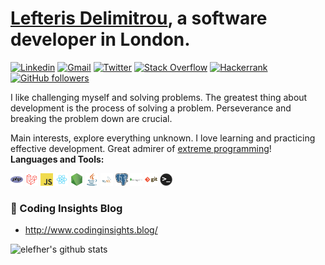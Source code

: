 # [Lefteris Delimitrou](http://www.codinginsights.blog/), a software developer in London.
  
  [![Linkedin](https://img.shields.io/badge/-LinkedIn-222222?style=flat-square&logo=Linkedin&logoColor=white&link=https://www.linkedin.com/in/lefterisdelimitrou/)](https://www.linkedin.com/in/lefterisdelimitrou/)
  [![Gmail](https://img.shields.io/badge/-Lefteris-black?style=flat&logo=Gmail&logoColor=white&link=mailto:eldelielev@gmail.com)](mailto:eldelielev@gmail.com)
  [![Twitter](https://img.shields.io/badge/-Twitter-222222?style=flat-square&logo=twitter&logoColor=white&link=https://twitter.com/elefher)](https://twitter.com/elefher)
  [![Stack Overflow](https://img.shields.io/badge/-Stack%20Overflow-222222?style=flat-square&logo=stack-overflow&logoColor=white&link=https://stackoverflow.com/users/2152317/elefher)](https://stackoverflow.com/users/2152317/elefher)
  [![Hackerrank](https://img.shields.io/badge/-hackerrank-222222?style=flat-square&logo=hackerrank&logoColor=white&link=https://www.hackerrank.com/eldelielev)](https://www.hackerrank.com/eldelielev)
  [![GitHub followers](https://img.shields.io/github/followers/elefher.svg?style=social&label=Follow&maxAge=2592000)](https://github.com/elefher?tab=followers)
  
  I like challenging myself and solving problems. The greatest thing about development is the process of solving a problem. Perseverance and breaking the problem down are crucial.
  
  Main interests, explore everything unknown. I love learning and practicing effective development. Great admirer of [extreme programming](https://en.wikipedia.org/wiki/Extreme_programming)!    
**Languages and Tools:**  

<code><img height="20" src="https://raw.githubusercontent.com/github/explore/80688e429a7d4ef2fca1e82350fe8e3517d3494d/topics/php/php.png"></code>
<code><img height="20" src="https://raw.githubusercontent.com/github/explore/80688e429a7d4ef2fca1e82350fe8e3517d3494d/topics/laravel/laravel.png"></code>
<code><img height="20" src="https://raw.githubusercontent.com/github/explore/80688e429a7d4ef2fca1e82350fe8e3517d3494d/topics/javascript/javascript.png"></code>
<code><img height="20" src="https://raw.githubusercontent.com/github/explore/80688e429a7d4ef2fca1e82350fe8e3517d3494d/topics/react/react.png"></code>
<code><img height="20" src="https://raw.githubusercontent.com/github/explore/80688e429a7d4ef2fca1e82350fe8e3517d3494d/topics/nodejs/nodejs.png"></code>
<code><img height="20" src="https://raw.githubusercontent.com/github/explore/80688e429a7d4ef2fca1e82350fe8e3517d3494d/topics/java/java.png"></code>
<code><img height="20" src="https://raw.githubusercontent.com/github/explore/80688e429a7d4ef2fca1e82350fe8e3517d3494d/topics/mysql/mysql.png"></code>
<code><img height="20" src="https://raw.githubusercontent.com/github/explore/80688e429a7d4ef2fca1e82350fe8e3517d3494d/topics/postgresql/postgresql.png"></code>
<code><img height="20" src="https://raw.githubusercontent.com/github/explore/80688e429a7d4ef2fca1e82350fe8e3517d3494d/topics/mongodb/mongodb.png"></code>
<code><img height="20" src="https://raw.githubusercontent.com/github/explore/80688e429a7d4ef2fca1e82350fe8e3517d3494d/topics/git/git.png"></code>
<code><img height="20" src="https://raw.githubusercontent.com/github/explore/80688e429a7d4ef2fca1e82350fe8e3517d3494d/topics/terminal/terminal.png"></code>

### 📕 Coding Insights Blog
- http://www.codinginsights.blog/

![elefher's github stats](https://github-readme-stats.vercel.app/api?username=elefher&show_icons=true)
